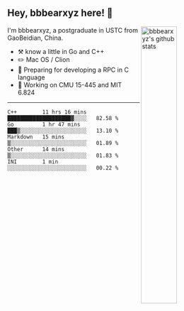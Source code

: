 ## Hey, bbbearxyz here! :wave:

<img align="right" alt="bbbearxyz's github stats" width="40%" src="https://github-readme-stats.vercel.app/api?username=bbbearxyz&show_icons=true">

I'm bbbearxyz, a postgraduate in USTC from GaoBeidian, China.

-   :hammer_and_pick:    know a little in Go and C++
-   :pencil2: Mac OS / Clion
-   :seedling: Preparing for developing a RPC in C language 
-   :thinking: Working on CMU 15-445 and MIT 6.824
---
<!--START_SECTION:waka-->
```text
C++        11 hrs 16 mins  ████████████████████▓░░░░   82.58 % 
Go         1 hr 47 mins    ███▒░░░░░░░░░░░░░░░░░░░░░   13.10 % 
Markdown   15 mins         ▒░░░░░░░░░░░░░░░░░░░░░░░░   01.89 % 
Other      14 mins         ▒░░░░░░░░░░░░░░░░░░░░░░░░   01.83 % 
INI        1 min           ░░░░░░░░░░░░░░░░░░░░░░░░░   00.22 % 
```
<!--END_SECTION:waka-->

